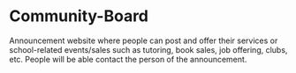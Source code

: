 # Community-Board
Announcement website where people can post and offer their services or school-related events/sales such as tutoring, book sales, job offering, clubs, etc. People will be able contact the person of the announcement.